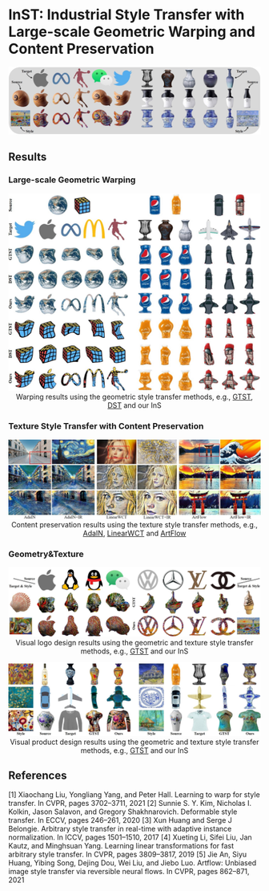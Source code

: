 # InST: Industrial Style Transfer with Large-scale Geometric Warping and Content Preservation
<!-- **Industrial Style Transfer with Large-scale Geometric Shape** -->

<p align='center'>
 <img alt='First Row' src='figs/first.jpg'>
</p>

## Results
### Large-scale Geometric Warping
<p align='center'>
<center>
 <img alt='Large-scale Warping Examples' src='figs/warp.jpg'>
Warping results using the geometric style transfer methods, e.g., <a href='#GTST'>GTST</a>, <a href='#DST'>DST</a> and our InS
</center> 
</p>

### Texture Style Transfer with Content Preservation
<p align='center'>
<center>
 <img alt='Texture Transfer Examples' src='figs/texture.jpg'>
Content preservation results using the texture style transfer methods, e.g., <a href='#Adain'>AdaIN</a>, <a href='#LinearWCT'>LinearWCT</a> and <a href='#Artflow'>ArtFlow</a> 
</center>
</p>

### Geometry&Texture
<p align='center'>
<center>
 <img alt='Shape and Texture Transfer Examples' src='figs/warp_texture.jpg'>
 Visual logo design results using the geometric and texture style transfer methods, e.g., <a href='#GTST'>GTST</a> and our InS
</center>
</p
<p align='center'>
<center>
 <img alt='Shape and Texture Transfer Examples_2' src='figs/warp_texture2.jpg'>
 Visual product design results using the geometric and texture style transfer methods, e.g., <a href='#GTST'>GTST</a> and our InS
</center>
</p>

## References
<span id="GTST">[1] Xiaochang Liu, Yongliang  Yang, and Peter Hall. Learning to warp for style transfer. In CVPR, pages 3702–3711, 2021  </span>
<span id="DST">[2] Sunnie S. Y. Kim, Nicholas I. Kolkin, Jason Salavon, and Gregory Shakhnarovich. Deformable style transfer. In ECCV, pages 246–261, 2020  </span>
<span id="Adain">[3] Xun Huang and Serge J Belongie. Arbitrary style transfer in real-time with adaptive instance normalization. In ICCV, pages 1501–1510, 2017  </span>
<span id="LinearWCT">[4] Xueting  Li,  Sifei  Liu,  Jan  Kautz,  and  Minghsuan Yang.   Learning linear transformations for fast arbitrary style transfer. In CVPR, pages 3809–3817, 2019  </span>
<span id="Artflow">[5] Jie An,  Siyu Huang,  Yibing Song,  Dejing Dou,  Wei Liu,  and Jiebo Luo.   Artflow:  Unbiased image style transfer via reversible neural flows.  In CVPR, pages 862–871, 2021</span>
